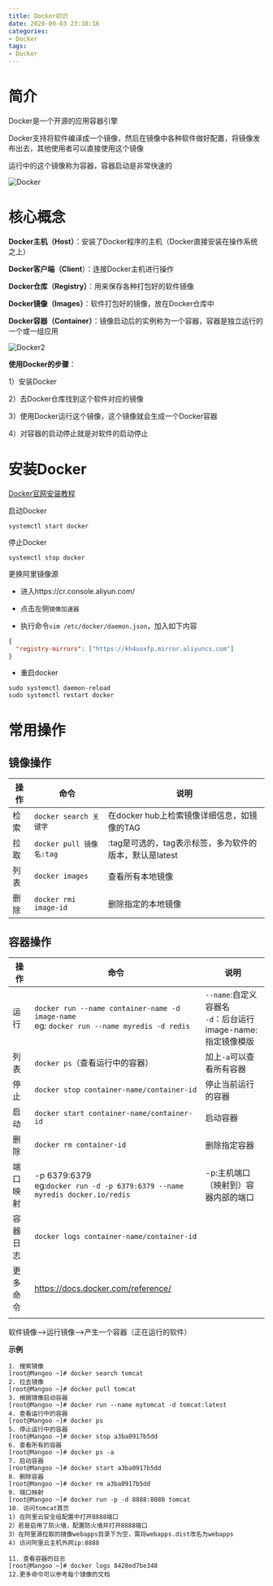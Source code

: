 ```yaml
---
title: Docker初识
date: 2020-09-03 23:38:16
categories:
- Docker
tags:
- Docker
---
```


# 简介

Docker是一个开源的应用容器引擎

Docker支持将软件编译成一个镜像，然后在镜像中各种软件做好配置，将镜像发布出去，其他使用者可以直接使用这个镜像

运行中的这个镜像称为容器，容器启动是非常快速的

![Docker](https://gitee.com/tongying003/MapDapot/raw/master/img/20200903234429.svg)

<!-- more -->

# 核心概念

**Docker主机（Host）**：安装了Docker程序的主机（Docker直接安装在操作系统之上）

**Docker客户端（Client**）：连接Docker主机进行操作

**Docker仓库（Registry）**：用来保存各种打包好的软件镜像

**Docker镜像（Images）**：软件打包好的镜像，放在Docker仓库中

**Docker容器（Container）**：镜像启动后的实例称为一个容器，容器是独立运行的一个或一组应用

![Docker2](https://gitee.com/tongying003/MapDapot/raw/master/img/20200903234429.svg)

**使用Docker的步骤**：

1）安装Docker

2）去Docker仓库找到这个软件对应的镜像

3）使用Docker运行这个镜像，这个镜像就会生成一个Docker容器

4）对容器的启动停止就是对软件的启动停止



# 安装Docker

[Docker官网安装教程](https://docs.docker.com/engine/install/centos/)

启动Docker

```shell
systemctl start docker
```

停止Docker

```shell
systemctl stop docker
```

更换阿里镜像源

- 进入https://cr.console.aliyun.com/
- 点击左侧`镜像加速器`

- 执行命令`vim /etc/docker/daemon.json`，加入如下内容

```json
{
  "registry-mirrors": ["https://kh4uoxfp.mirror.aliyuncs.com"]
}
```

- 重启docker

```shell
sudo systemctl daemon-reload
sudo systemctl restart docker
```

# 常用操作

## 镜像操作

| 操作 | 命令                     | 说明                                                    |
| ---- | ------------------------ | ------------------------------------------------------- |
| 检索 | `docker search 关键字`   | 在docker hub上检索镜像详细信息，如镜像的TAG             |
| 拉取 | `docker pull 镜像名:tag` | :tag是可选的，tag表示标签，多为软件的版本，默认是latest |
| 列表 | `docker images`          | 查看所有本地镜像                                        |
| 删除 | `docker rmi image-id`    | 删除指定的本地镜像                                      |

## 容器操作

| 操作     | 命令                                                         | 说明                                                         |
| -------- | ------------------------------------------------------------ | ------------------------------------------------------------ |
| 运行     | `docker run --name container-name -d image-name`<br>eg: `docker run --name myredis -d redis` | `--name`:自定义容器名<br>`-d`：后台运行<br>image-name: 指定镜像模版 |
| 列表     | `docker ps`（查看运行中的容器）                              | 加上`-a`可以查看所有容器                                     |
| 停止     | `docker stop container-name/container-id`                    | 停止当前运行的容器                                           |
| 启动     | `docker start container-name/container-id`                   | 启动容器                                                     |
| 删除     | `docker rm container-id`                                     | 删除指定容器                                                 |
| 端口映射 | -p 6379:6379<br>eg:`docker run -d -p 6379:6379 --name myredis docker.io/redis` | -p:主机端口（映射到）容器内部的端口                          |
| 容器日志 | `docker logs container-name/container-id`                    |                                                              |
| 更多命令 | https://docs.docker.com/reference/                           |                                                              |
|          |                                                              |                                                              |

软件镜像—>运行镜像—>产生一个容器（正在运行的软件）

**示例**

```shell
1. 搜索镜像
[root@Mangoo ~]# docker search tomcat
2. 拉去镜像
[root@Mangoo ~]# docker pull tomcat
3. 根据镜像启动容器
[root@Mangoo ~]# docker run --name mytomcat -d tomcat:latest
4. 查看运行中的容器
[root@Mangoo ~]# docker ps
5. 停止运行中的容器
[root@Mangoo ~]# docker stop a3ba0917b5dd
6. 查看所有的容器
[root@Mangoo ~]# docker ps -a
7. 启动容器
[root@Mangoo ~]# docker start a3ba0917b5dd
8. 删除容器
[root@Mangoo ~]# docker rm a3ba0917b5dd
9. 端口映射
[root@Mangoo ~]# docker run -p -d 8888:8080 tomcat
10. 访问tomcat首页
1) 在阿里云安全组配置中打开8888端口
2）若是启用了防火墙，配置防火墙并打开8888端口
3）在阿里源拉取的镜像webapps目录下为空，需将webapps.dist改名为webapps
4) 访问阿里云主机外网ip:8888

11. 查看容器的日志
[root@Mangoo ~]# docker logs 8428ed7be348
12.更多命令可以参考每个镜像的文档
```

 